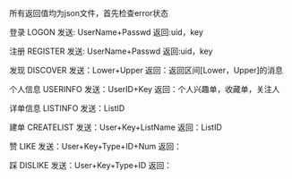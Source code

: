 所有返回值均为json文件，首先检查error状态

登录
LOGON
发送: UserName+Passwd
返回:uid，key

注册
REGISTER
发送: UserName+Passwd
返回:uid，key

发现
DISCOVER
发送：Lower+Upper
返回：返回区间[Lower，Upper]的消息

个人信息
USERINFO
发送：UserID+Key
返回：个人兴趣单，收藏单，关注人

详单信息
LISTINFO
发送：ListID

建单
CREATELIST
发送：User+Key+ListName
返回：ListID

赞
LIKE
发送：User+Key+Type+ID+Num
返回：

踩
DISLIKE
发送：User+Key+Type+ID
返回：
